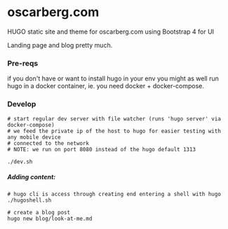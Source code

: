 # oscarberg.com

HUGO static site and theme for oscarberg.com using Bootstrap 4 for UI

Landing page and blog pretty much.

### Pre-reqs
if you don't have or want to install hugo in your env you might as well run hugo in a docker container, ie. you need docker + docker-compose.

### Develop
```
# start regular dev server with file watcher (runs 'hugo server' via docker-compose)
# we feed the private ip of the host to hugo for easier testing with any mobile device
# connected to the network
# NOTE: we run on port 8080 instead of the hugo default 1313

./dev.sh

```
##### Adding content:
```
# hugo cli is access through creating end entering a shell with hugo
./hugoshell.sh

# create a blog post
hugo new blog/look-at-me.md
```

